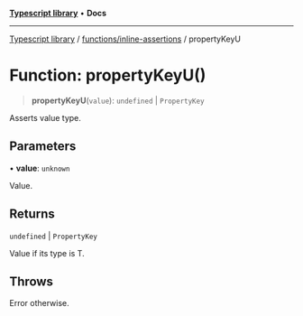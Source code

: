 [**Typescript library**](../../../index.md) • **Docs**

***

[Typescript library](../../../modules.md) / [functions/inline-assertions](../index.md) / propertyKeyU

# Function: propertyKeyU()

> **propertyKeyU**(`value`): `undefined` \| `PropertyKey`

Asserts value type.

## Parameters

• **value**: `unknown`

Value.

## Returns

`undefined` \| `PropertyKey`

Value if its type is T.

## Throws

Error otherwise.

